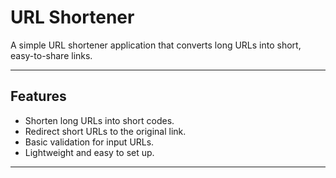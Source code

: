 # URL Shortener

A simple URL shortener application that converts long URLs into short, easy-to-share links.  

---

## Features
- Shorten long URLs into short codes.
- Redirect short URLs to the original link.
- Basic validation for input URLs.
- Lightweight and easy to set up.

---